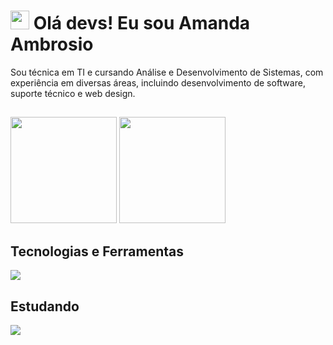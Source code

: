 # <img src="https://raw.githubusercontent.com/kaueMarques/kaueMarques/master/hi.gif" height="30rem"> Olá devs! Eu sou Amanda Ambrosio

Sou técnica em TI e cursando Análise e Desenvolvimento de Sistemas, com experiência em diversas áreas, incluindo desenvolvimento de software, suporte técnico e web design.

##

<div>
  <img loading="lazy" height="170em" src="https://github-readme-stats.vercel.app/api?username=amandaambrosiov&show_icons=true&theme=dracula&rank_icon=github&hide=issues">
  <img loading="lazy" height="170em" src="https://github-readme-stats.vercel.app/api/top-langs/?username=amandaambrosiov&theme=dracula&hide_progress=true">
</div>

## Tecnologias e Ferramentas

<a href="https://skillicons.dev">
  <img src="https://skillicons.dev/icons?i=html,css,js,git,github,bootstrap,docker" />
</a>

## Estudando

<a href="https://skillicons.dev">
  <img src="https://skillicons.dev/icons?i=react,tailwind,vite,php" />
</a>
